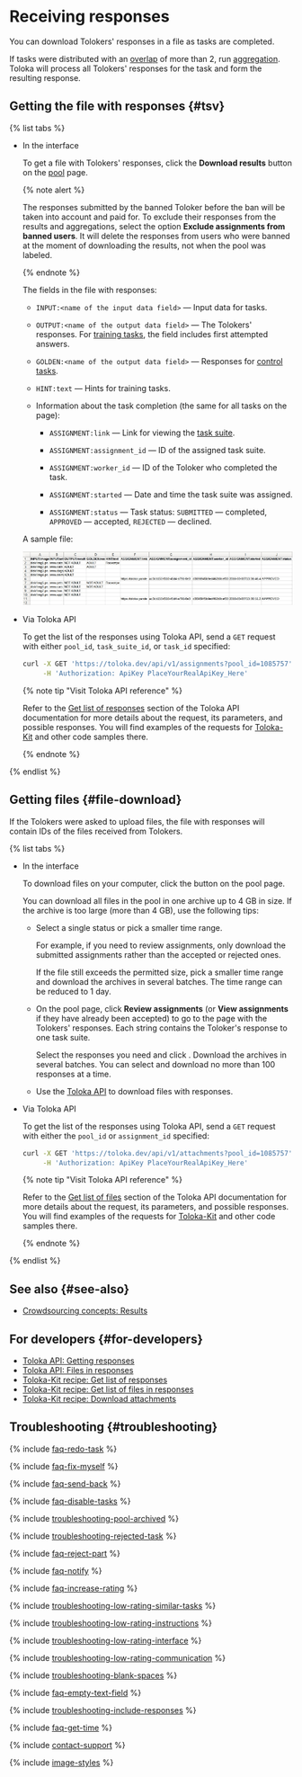 # Receiving responses

You can download Tolokers' responses in a file as tasks are completed.

If tasks were distributed with an [overlap](../../glossary.md#overlap) of more than 2, run [aggregation](result-aggregation.md). Toloka will process all Tolokers' responses for the task and form the resulting response.

## Getting the file with responses {#tsv}

{% list tabs %}

- In the interface

  To get a file with Tolokers' responses, click the **Download results** button on the [pool](../../glossary.md#pool) page.

  {% note alert %}

  The responses submitted by the banned Toloker before the ban will be taken into account and paid for. To exclude their responses from the results and aggregations, select the option **Exclude assignments from banned users**. It will delete the responses from users who were banned at the moment of downloading the results, not when the pool was labeled.

  {% endnote %}

  The fields in the file with responses:

  - `INPUT:<name of the input data field>` — Input data for tasks.

  - `OUTPUT:<name of the output data field>` — The Tolokers' responses. For [training tasks](../../glossary.md#training-task), the field includes first attempted answers.

  - `GOLDEN:<name of the output data field>` — Responses for [control tasks](../../glossary.md#control-task).

  - `HINT:text` — Hints for training tasks.

  - Information about the task completion (the same for all tasks on the page):

      - `ASSIGNMENT:link` — Link for viewing the [task suite](../../glossary.md#task-suite).

      - `ASSIGNMENT:assignment_id` — ID of the assigned task suite.

      - `ASSIGNMENT:worker_id` — ID of the Toloker who completed the task.

      - `ASSIGNMENT:started` — Date and time the task suite was assigned.

      - `ASSIGNMENT:status` — Task status: `SUBMITTED` — completed, `APPROVED` — accepted, `REJECTED` — declined.

  A sample file:

  ![](../_images/results/tsv-result.png)

- Via Toloka API

  To get the list of the responses using Toloka API, send a `GET` request with either `pool_id`, `task_suite_id`, or `task_id` specified:

  ```bash
  curl -X GET 'https://toloka.dev/api/v1/assignments?pool_id=1085757' \
       -H 'Authorization: ApiKey PlaceYourRealApiKey_Here'
  ```

  {% note tip "Visit Toloka API reference" %}

  Refer to the [Get list of responses](https://toloka.ai/docs/api/api-reference/#get-/assignments) section of the Toloka API documentation for more details about the request, its parameters, and possible responses. You will find examples of the requests for [Toloka-Kit](../../toloka-kit/index.md) and other code samples there.

  {% endnote %}

{% endlist %}

## Getting files {#file-download}

If the Tolokers were asked to upload files, the file with responses will contain IDs of the files received from Tolokers.

{% list tabs %}

- In the interface

  To download files on your computer, click the  button on the pool page.

  You can download all files in the pool in one archive up to 4 GB in size. If the archive is too large (more than 4 GB), use the following tips:

  - Select a single status or pick a smaller time range.

      For example, if you need to review assignments, only download the submitted assignments rather than the accepted or rejected ones.

      If the file still exceeds the permitted size, pick a smaller time range and download the archives in several batches. The time range can be reduced to 1 day.

  - On the pool page, click **Review assignments** (or **View assignments** if they have already been accepted) to go to the page with the Tolokers' responses. Each string contains the Toloker's response to one task suite.

      Select the responses you need and click . Download the archives in several batches. You can select and download no more than 100 responses at a time.

  - Use the [Toloka API](https://toloka.ai/docs/api/api-reference/#tag--attachment) to download files with responses.

- Via Toloka API

  To get the list of the responses using Toloka API, send a `GET` request with either the `pool_id` or `assignment_id` specified:

  ```bash
  curl -X GET 'https://toloka.dev/api/v1/attachments?pool_id=1085757' \
       -H 'Authorization: ApiKey PlaceYourRealApiKey_Here'
  ```

  {% note tip "Visit Toloka API reference" %}

  Refer to the [Get list of files](https://toloka.ai/docs/api/api-reference/#get-/attachments) section of the Toloka API documentation for more details about the request, its parameters, and possible responses. You will find examples of the requests for [Toloka-Kit](../../toloka-kit/index.md) and other code samples there.

  {% endnote %}

{% endlist %}

## See also {#see-also}

- [Crowdsourcing concepts: Results](https://toloka.ai/knowledgebase/results/)

## For developers {#for-developers}

- [Toloka API: Getting responses](https://toloka.ai/docs/api/api-reference/#get-/assignments)
- [Toloka API: Files in responses](https://toloka.ai/docs/api/api-reference/#get-/attachments)
- [Toloka-Kit recipe: Get list of responses](../../toloka-kit/recipes/get-responses.md)
- [Toloka-Kit recipe: Get list of files in responses](../../toloka-kit/recipes/get-attachments.md)
- [Toloka-Kit recipe: Download attachments](../../toloka-kit/recipes/download-attachment.md)

## Troubleshooting {#troubleshooting}

{% include [faq-redo-task](../_includes/faq/users/redo-task.md) %}

{% include [faq-fix-myself](../_includes/faq/result-questions/fix-myself.md) %}

{% include [faq-send-back](../_includes/faq/result-questions/send-back.md) %}

{% include [faq-disable-tasks](../_includes/faq/result-questions/disable-tasks.md) %}

{% include [troubleshooting-pool-archived](../_includes/troubleshooting/result-questions/pool-archived.md) %}

{% include [troubleshooting-rejected-task](../_includes/troubleshooting/result-questions/rejected-task.md) %}

{% include [faq-reject-part](../_includes/faq/result-questions/reject-part.md) %}

{% include [faq-notify](../_includes/faq/result-questions/notify.md) %}

{% include [faq-increase-rating](../_includes/faq/result-questions/increase-rating.md) %}

{% include [troubleshooting-low-rating-similar-tasks](../_includes/troubleshooting/result-questions/low-rating-similar-tasks.md) %}

{% include [troubleshooting-low-rating-instructions](../_includes/troubleshooting/result-questions/low-rating-instructions.md) %}

{% include [troubleshooting-low-rating-interface](../_includes/troubleshooting/result-questions/low-rating-interface.md) %}

{% include [troubleshooting-low-rating-communication](../_includes/troubleshooting/result-questions/low-rating-communication.md) %}

{% include [troubleshooting-blank-spaces](../_includes/troubleshooting/result-questions/blank-spaces.md) %}

{% include [faq-empty-text-field](../_includes/faq/result-questions/empty-text-field.md) %}

{% include [troubleshooting-include-responses](../_includes/troubleshooting/users/include-responses.md) %}

{% include [faq-get-time](../_includes/faq/result-questions/get-time.md) %}

{% include [contact-support](../_includes/contact-support.md) %}

{% include [image-styles](../../../_includes/image-styles-internal.md) %}